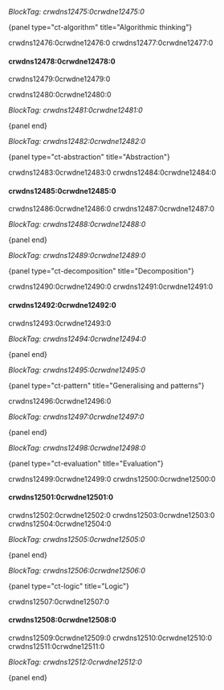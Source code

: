 *BlockTag: crwdns12475:0crwdne12475:0*

{panel type="ct-algorithm" title="Algorithmic thinking"}

crwdns12476:0crwdne12476:0 crwdns12477:0crwdne12477:0

#### crwdns12478:0crwdne12478:0

crwdns12479:0crwdne12479:0

crwdns12480:0crwdne12480:0

*BlockTag: crwdns12481:0crwdne12481:0*

{panel end}

*BlockTag: crwdns12482:0crwdne12482:0*

{panel type="ct-abstraction" title="Abstraction"}

crwdns12483:0crwdne12483:0 crwdns12484:0crwdne12484:0

#### crwdns12485:0crwdne12485:0

crwdns12486:0crwdne12486:0 crwdns12487:0crwdne12487:0

*BlockTag: crwdns12488:0crwdne12488:0*

{panel end}

*BlockTag: crwdns12489:0crwdne12489:0*

{panel type="ct-decomposition" title="Decomposition"}

crwdns12490:0crwdne12490:0 crwdns12491:0crwdne12491:0

#### crwdns12492:0crwdne12492:0

crwdns12493:0crwdne12493:0

*BlockTag: crwdns12494:0crwdne12494:0*

{panel end}

*BlockTag: crwdns12495:0crwdne12495:0*

{panel type="ct-pattern" title="Generalising and patterns"}

crwdns12496:0crwdne12496:0

*BlockTag: crwdns12497:0crwdne12497:0*

{panel end}

*BlockTag: crwdns12498:0crwdne12498:0*

{panel type="ct-evaluation" title="Evaluation"}

crwdns12499:0crwdne12499:0 crwdns12500:0crwdne12500:0

#### crwdns12501:0crwdne12501:0

crwdns12502:0crwdne12502:0 crwdns12503:0crwdne12503:0 crwdns12504:0crwdne12504:0

*BlockTag: crwdns12505:0crwdne12505:0*

{panel end}

*BlockTag: crwdns12506:0crwdne12506:0*

{panel type="ct-logic" title="Logic"}

crwdns12507:0crwdne12507:0

#### crwdns12508:0crwdne12508:0

crwdns12509:0crwdne12509:0 crwdns12510:0crwdne12510:0 crwdns12511:0crwdne12511:0

*BlockTag: crwdns12512:0crwdne12512:0*

{panel end}